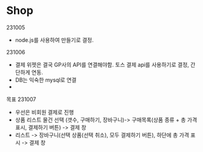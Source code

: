 # Shop
231005 
  - node.js를 사용하여 만들기로 결정.

231006
  - 결제 위젯은 결국 GP사의 API를 연결해야함. 토스 결제 api를 사용하기로 결정, 간단하게 연동.
  - DB는 익숙한 mysql로 연결
  -
목표
231007
  - 우선은 비회원 결제로 진행
  - 상품 리스트 물건 선택 (갯수, 구매하기, 장바구니)-> 구매목록(상품 종류 + 총 가격 표시, 결제하기 버튼) -> 결제 창
  - 리스트 -> 장바구니(선택 상품(선택 취소), 모두 결제하기 버튼), 하단에 총 가격 표시 -> 결제 창 
